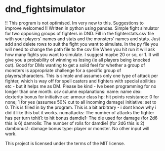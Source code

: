 # dnd_fightsimulator
!! This program is not optimised. Im very new to this. Suggestions to improve welcomed !!
Written in python using pandas.
Simple fight simulator for two opposing groups of fighters in DND.
Fill in the fighterstats.csv file with your players' names and stats and the monsters' names and stats. Just add and delete rows to suit the fight you want to simulate.
In the py file you will need to change the path file to the csv file 
When you hit run it will ask how many fights you want to simulate. I suggest maybe 20 or so, or 1. It will give you a probability of winning vs losing (ie all players being knocked out).
Good for DMs wanting to get a solid feel for whether a group of monsters is appropriate challenge for a specific group of players/characters.
This is simple and assumes only one type of attack per fighter, which is way off for spell casters and fighters with special abilities etc - but it helps me as DM.
Please be kind - Ive been programming for no longer than one month.
csv column explanations:
name: name
dex: dexterity bonus for initiative
ac: armour class
hp: hit points
resistance: 0 for none; 1 for yes (assumes 50% cut to all incoming damage)
initiative: set to 0. This is filled in by the program. This is a bit arbitrary - i dont know why i did it like this but it works.
numattacks: The number of attacks the fighter has per turn
tohit1: to hit bonus
damdie1: The die used for damage (for 2d6 this is 6)
damrolls: The number of rolls for damdie1 (for 2d6 this is 2)
dambonus1: damage bonus
type: player or monster. No other input will work.

This project is licensed under the terms of the MIT license.
